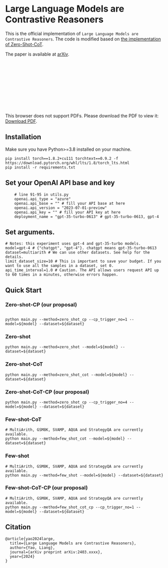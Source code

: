 # Large Language Models are Contrastive Reasoners

This is the official implementation of `Large Language Models are Contrastive Reasoners`. The code is modified based on [the implementation of Zero-Shot-CoT](https://github.com/kojima-takeshi188/zero_shot_cot).

The paper is available at [arXiv](https://arxiv.org/abs/2403.xxxx).


<object data="https://github.com/yao8839836/cp/blob/master/img/zero_shot_cp.pdf" type="application/pdf" width="700px" height="700px">
    <embed src="https://github.com/yao8839836/cp/blob/master/img/zero_shot_cp.pdf">
        <p>This browser does not support PDFs. Please download the PDF to view it: <a href="https://github.com/yao8839836/cp/blob/master/img/zero_shot_cp.pdf">Download PDF</a>.</p>
    </embed>
</object>

## Installation
Make sure you have Python>=3.8 installed on your machine.
```
pip install torch==1.8.2+cu111 torchtext==0.9.2 -f https://download.pytorch.org/whl/lts/1.8/torch_lts.html
pip install -r requirements.txt
```

## Set your OpenAI API base and key
```
    # line 91-95 in utils.py
    openai.api_type = "azure"
    openai.api_base = "" # fill your API base at here
    openai.api_version = "2023-07-01-preview"
    openai.api_key = "" # fill your API key at here
    deployment_name = "gpt-35-turbo-0613" # gpt-35-turbo-0613, gpt-4
```

## Set arguments.
```
# Notes: this experiment uses gpt-4 and gpt-35-turbo models.
model=gpt-4 # {"chatgpt", "gpt-4"}. chatgpt means gpt-35-turbo-0613
dataset=multiarith # We can use other datasets. See help for the details.
limit_dataset_size=10 # This is important to save your budget. If you want to use all the samples in a dataset, set 0.
api_time_interval=1.0 # Caution. The API allows users request API up to 60 times in a minutes, otherwise errors happen.
```

## Quick Start

### Zero-shot-CP (our proposal)
```

python main.py --method=zero_shot_cp --cp_trigger_no=1 --model=${model} --dataset=${dataset}
```

### Zero-shot
```
python main.py --method=zero_shot --model=${model} --dataset=${dataset}
```

### Zero-shot-CoT
```
python main.py --method=zero_shot_cot --model=${model} --dataset=${dataset}
```

### Zero-shot-CoT-CP (our proposal)
```
python main.py --method=zero_shot_cp --cp_trigger_no=4 --model=${model} --dataset=${dataset}
```

### Few-shot-CoT
```
# MultiArith, GSM8K, SVAMP, AQUA and StrategyQA are currently available.
python main.py --method=few_shot_cot --model=${model} --dataset=${dataset}
```

### Few-shot
```
# MultiArith, GSM8K, SVAMP, AQUA and StrategyQA are currently available.
python main.py --method=few_shot --model=${model} --dataset=${dataset}
```

### Few-shot-CoT-CP (our proposal)
```
# MultiArith, GSM8K, SVAMP, AQUA and StrategyQA are currently available.
python main.py --method=few_shot_cot_cp --cp_trigger_no=1 --model=${model} --dataset=${dataset}
```

## Citation
```
@article{yao2024large,
  title={Large Language Models are Contrastive Reasoners},
  author={Yao, Liang},
  journal={arXiv preprint arXiv:2403.xxxx},
  year={2024}
}
```

